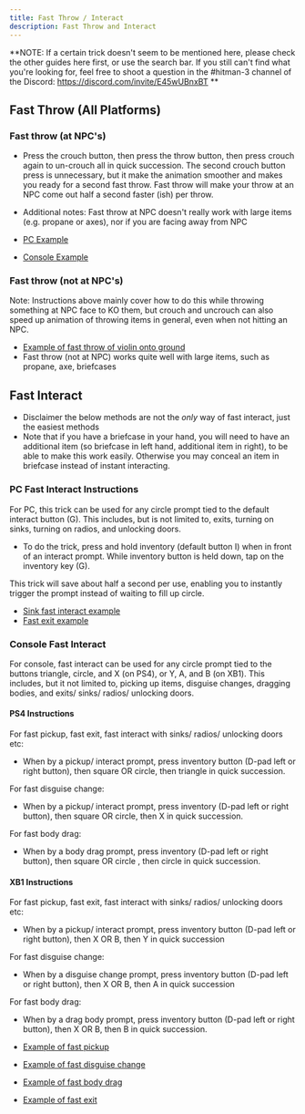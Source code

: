 ```yaml
---
title: Fast Throw / Interact
description: Fast Throw and Interact
---
```


**NOTE: If a certain trick doesn't seem to be mentioned here, please check the other guides here first, or use the search bar.
If you still can't find what you're looking for, feel free to shoot a question in the #hitman-3 channel of the Discord: https://discord.com/invite/E45wUBnxBT
**


## Fast Throw (All Platforms)
### Fast throw (at NPC's)
* Press the crouch button, then press the throw button, then press crouch again to un-crouch all in quick succession. The second crouch button press is unnecessary, but it make the animation smoother and makes you ready for a second fast throw. Fast throw will make your throw at an NPC come out half a second faster (ish) per throw.
* Additional notes: Fast throw at NPC doesn't really work with large items (e.g. propane or axes), nor if you are facing away from NPC

* [PC Example](https://youtu.be/tBnykFC3fE4?t=24)
* [Console Example](https://youtu.be/cyuw5pHubsk?t=78)

### Fast throw (not at NPC's)
Note: Instructions above mainly cover how to do this while throwing something at NPC face to KO them, but crouch and uncrouch can also speed up animation of throwing items in general, even when not hitting an NPC.
* [Example of fast throw of violin onto ground](https://youtu.be/m9HkkYNEOBI?t=23)
* Fast throw (not at NPC) works quite well with large items, such as propane, axe, briefcases

## Fast Interact 

* Disclaimer the below methods are not the *only* way of fast interact, just the easiest methods
* Note that if you have a briefcase in your hand, you will need to have an additional item (so briefcase in left hand, additional item in right), to be able to make this work easily. Otherwise you may conceal an item in briefcase instead of instant interacting.

### PC Fast Interact Instructions

For PC, this trick can be used for any circle prompt tied to the default interact button (G). This includes, but is not limited to, exits, turning on sinks, turning on radios, and unlocking doors. 

* To do the trick, press and hold inventory (default button I) when in front of an interact prompt. While inventory button is held down, tap on the inventory key (G).

 This trick will save about half a second per use, enabling you to instantly trigger the prompt instead of waiting to fill up circle.

* [Sink fast interact example](https://youtu.be/muO9Mm3yUvQ?t=14)
* [Fast exit example](https://youtu.be/muO9Mm3yUvQ?t=53)

### Console Fast Interact

For console, fast interact can be used for any circle prompt tied to the buttons triangle, circle, and X (on PS4), or Y, A, and B (on XB1).
This includes, but it not limited to, picking up items, disguise changes, dragging bodies, and exits/ sinks/ radios/ unlocking doors.

#### PS4 Instructions

For fast pickup, fast exit, fast interact with sinks/ radios/ unlocking doors etc: 
* When by a pickup/ interact prompt, press inventory button (D-pad left or right button), then square OR circle, then triangle in quick succession.

For fast disguise change: 
* When by a pickup/ interact prompt, press inventory (D-pad left or right button), then square OR circle, then X in quick succession.

For fast body drag: 
* When by a body drag prompt, press inventory (D-pad left or right button), then square OR circle , then circle in quick succession.

#### XB1 Instructions

For fast pickup, fast exit, fast interact with sinks/ radios/ unlocking doors etc: 
* When by a pickup/ interact prompt, press inventory button (D-pad left or right button), then X OR B, then Y in quick succession 

For fast disguise change: 
* When by a disguise change prompt, press inventory button (D-pad left or right button), then X OR B, then A in quick succession

For fast body drag:
* When by a drag body prompt, press inventory button (D-pad left or right button), then X OR B, then B in quick succession.

* [Example of fast pickup](https://youtu.be/KB4gU2d7938?t=89)
* [Example of fast disguise change](https://youtu.be/KB4gU2d7938?t=50)
* [Example of fast body drag](https://youtu.be/4fzWz6h5mjM?t=42)
* [Example of fast exit](https://youtu.be/KB4gU2d7938?t=112)